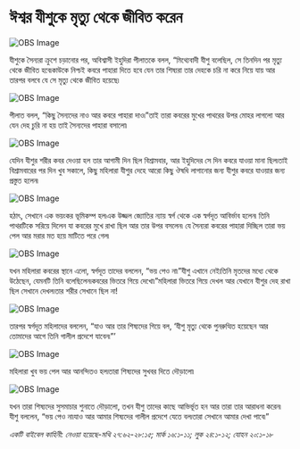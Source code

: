 # ঈশ্বর যীশুকে মৃত্যু থেকে জীবিত করেন

![OBS Image](https://cdn.door43.org/obs/jpg/360px/obs-en-41-01.jpg)

যীশুকে সৈন্যরা ক্রুশে চড়ানোর পর, অবিশ্বাসী ইহুদিরা পীলাতকে বলল, “মিথ্যেবাদী যীশু বলেছিল, সে তিনদিন পর মৃত্যু থেকে জীবিত হবে৷কাউকে নিশ্চই কবরে পাহারা দিতে হবে যেন তার শিষ্যরা তার দেহকে চরি না করে নিয়ে যায় আর তারপর বলবে যে সে মৃত্যু থেকে জীবিত হয়েছে৷ 

![OBS Image](https://cdn.door43.org/obs/jpg/360px/obs-en-41-02.jpg)

পীলাত বলল, “কিছু সৈন্যদের নাও আর কবরে পাহারা দাও৷”তাই তারা কবরের মুখের পাথরের উপর মোহর লাগলো আর যেন দেহ চুরি না হয় তাই সৈন্যদের পাহারা বসালো৷

![OBS Image](https://cdn.door43.org/obs/jpg/360px/obs-en-41-03.jpg)

যেদিন যীশুর শরীর কবর দেওয়া হল তার আগামী দিন ছিল বিশ্রামবার, আর ইহুদিদের সে দিন কবরে যাওয়া মানা ছিল৷তাই বিশ্রামবারের পর দিন খুব সকালে, কিছু মহিলারা যীশুর দেহে আরো কিছু ঔষধি লাগানোর জন্য যীশুর কবরে যাওয়ার জন্য প্রস্তুত হলেন৷

![OBS Image](https://cdn.door43.org/obs/jpg/360px/obs-en-41-04.jpg)

হঠাৎ, সেখানে এক ভয়ংকর ভূমিকম্প হল৷এক উজ্জল জ্যোতির ন্যায় স্বর্গ থেকে এক স্বর্গদূত আবির্ভাব হলেন৷ তিনি পাথরটিকে সরিয়ে দিলেন যা কবরের মুখে রাখা ছিল আর তার উপর বসলেন৷ যে সৈন্যরা কবরের পাহারা দিচ্ছিল তারা ভয় পেল আর মরার মত হয়ে মাটিতে পরে গেল৷

![OBS Image](https://cdn.door43.org/obs/jpg/360px/obs-en-41-05.jpg)

যখন মহিলারা কবরের স্থানে এলো, স্বর্গদূত তাদের বললেন, “ভয় পেও না৷”যীশু এখানে নেই৷তিনি মৃতদের মধ্যে থেকে উঠেছেন, যেমনটি তিনি বলেছিলেন৷কবরের ভিতরে গিয়ে দেখো৷”মহিলারা ভিতরে গিয়ে দেখল আর যেখানে যীশুর দেহ রাখা ছিল সেখানে দেখল৷তার শরীর সেখানে ছিল না!

![OBS Image](https://cdn.door43.org/obs/jpg/360px/obs-en-41-06.jpg)

তারপর স্বর্গদূত মহিলাদের বললেন, “যাও আর তার শিষ্যদের গিয়ে বল, ‘যীশু মৃত্যু থেকে পুনরুত্থিত হয়েছেন আর তোমাদের আগে তিনি গালীল প্রদেশে যাবেন৷”’

![OBS Image](https://cdn.door43.org/obs/jpg/360px/obs-en-41-07.jpg)

মহিলারা খুব ভয় পেল আর আনন্দিতও হল৷তারা শিষ্যদের সুখবর দিতে দৌড়ালো৷

![OBS Image](https://cdn.door43.org/obs/jpg/360px/obs-en-41-08.jpg)

যখন তারা শিষ্যদের সুসমাচার শুনাতে দৌড়ালো, তখন যীশু তাদের কাছে আভির্ভূত হন আর তারা তার আরাধনা করেন৷ যীশু বললেন, “ভয় পেও না৷যাও আর আমার শিষ্যদের গালীল প্রদেশে যেতে বল৷তারা সেখানে আমার দেখা পাবে৷”

_একটি বাইবেল কাহিনী: নেওয়া হয়েছে-মথি ২৭:৬২-২৮:১৫; মার্ক ১৬:১-১১; লুক ২৪:১-১২; যোহন ২০:১-১৮_